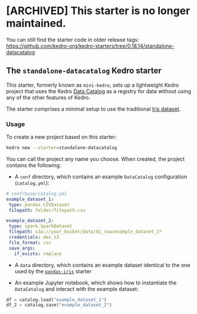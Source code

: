 # [ARCHIVED] This starter is no longer maintained.
You can still find the starter code in older release tags: https://github.com/kedro-org/kedro-starters/tree/0.18.14/standalone-datacatalog

## The `standalone-datacatalog` Kedro starter

This starter, formerly known as `mini-kedro`, sets up a lightweight Kedro project that uses the Kedro [Data Catalog](https://docs.kedro.org/en/stable/data/index.html) as a registry for data without using any of the other features of Kedro.

The starter comprises a minimal setup to use the traditional [Iris dataset](https://www.kaggle.com/uciml/iris).

### Usage

To create a new project based on this starter:

```bash
kedro new --starter=standalone-datacatalog
```

You can call the project any name you choose. When created, the project contains the following:

* A `conf` directory, which contains an example `DataCatalog` configuration (`catalog.yml`):

 ```yaml
# conf/base/catalog.yml
example_dataset_1:
  type: pandas.CSVDataset
  filepath: folder/filepath.csv

example_dataset_2:
  type: spark.SparkDataset
  filepath: s3a://your_bucket/data/01_raw/example_dataset_2*
  credentials: dev_s3
  file_format: csv
  save_args:
    if_exists: replace
```

* A `data` directory, which contains an example dataset identical to the one used by the [`pandas-iris`](https://github.com/kedro-org/kedro-starters/tree/main/pandas-iris) starter

* An example Jupyter notebook, which shows how to instantiate the `DataCatalog` and interact with the example dataset:

```python
df = catalog.load("example_dataset_1")
df_2 = catalog.save("example_dataset_2")
```
